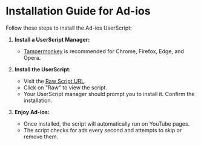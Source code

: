# Installation Guide for Ad-ios

Follow these steps to install the Ad-ios UserScript:

1. **Install a UserScript Manager:**
   - [Tampermonkey](https://www.tampermonkey.net/) is recommended for Chrome, Firefox, Edge, and Opera.

2. **Install the UserScript:**
   - Visit the [Raw Script URL](https://github.com/theyonecodes/ad-ios/raw/main/src/ad-ios.user.js).
   - Click on "Raw" to view the script.
   - Your UserScript manager should prompt you to install it. Confirm the installation.

3. **Enjoy Ad-ios:**
   - Once installed, the script will automatically run on YouTube pages.
   - The script checks for ads every second and attempts to skip or remove them.
